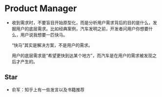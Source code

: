# Product Manager
- 收到需求时，不要盲目开始原型化，而是分析用户需求背后的目的是什么，发掘用户的底层需求。比如经典案例，汽车发明之前，开发者问用户你想要什么，用户说我想要一匹快马。  

  “快马”其实是解决方案，不是用户的需求。  

  用户的底层需求是“希望更快到达某个地方”，而汽车是在用户的需求被发现之后才产生的。
## Star
- 俞军：知乎上有一些发言以及书籍推荐
